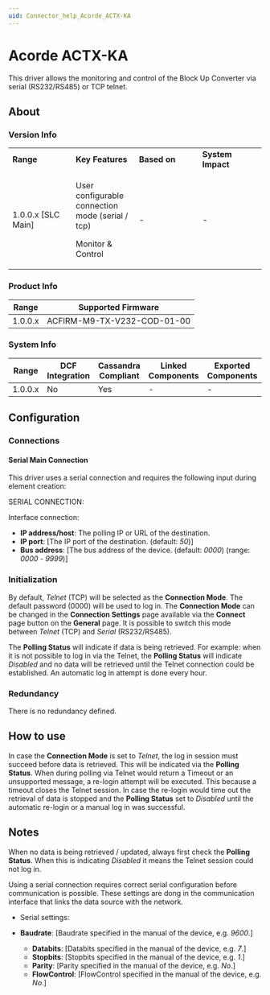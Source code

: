 ```yaml
---
uid: Connector_help_Acorde_ACTX-KA
---
```


# Acorde ACTX-KA

This driver allows the monitoring and control of the Block Up Converter via serial (RS232/RS485) or TCP telnet.

## About

### Version Info

<table>
<colgroup>
<col style="width: 25%" />
<col style="width: 25%" />
<col style="width: 25%" />
<col style="width: 25%" />
</colgroup>
<tbody>
<tr class="odd">
<td><strong>Range</strong></td>
<td><strong>Key Features</strong></td>
<td><strong>Based on</strong></td>
<td><strong>System Impact</strong></td>
</tr>
<tr class="even">
<td>1.0.0.x [SLC Main]</td>
<td><p>User configurable connection mode (serial / tcp)</p>
<p>Monitor &amp; Control</p></td>
<td>-</td>
<td>-</td>
</tr>
</tbody>
</table>

### Product Info

| **Range** | **Supported Firmware**      |
|-----------|-----------------------------|
| 1.0.0.x   | ACFIRM-M9-TX-V232-COD-01-00 |

### System Info

| **Range** | **DCF Integration** | **Cassandra Compliant** | **Linked Components** | **Exported Components** |
|-----------|---------------------|-------------------------|-----------------------|-------------------------|
| 1.0.0.x   | No                  | Yes                     | \-                    | \-                      |

## Configuration

### Connections

#### Serial Main Connection

This driver uses a serial connection and requires the following input during element creation:

SERIAL CONNECTION:

Interface connection:

  - **IP address/host**: The polling IP or URL of the destination.
- **IP port**: \[The IP port of the destination. (default: *50*)\]
- **Bus address**: \[The bus address of the device. (default: *0000*) (range: *0000* - *9999*)\]

### Initialization

By default, *Telnet* (TCP) will be selected as the **Connection Mode**. The default password (0000) will be used to log in.
The **Connection Mode** can be changed in the **Connection Settings** page available via the **Connect** page button on the **General** page.
It is possible to switch this mode between *Telnet* (TCP) and *Serial* (RS232/RS485).

The **Polling Status** will indicate if data is being retrieved. For example: when it is not possible to log in via the Telnet, the **Polling Status** will indicate *Disabled* and no data will be retrieved until the Telnet connection could be established.
An automatic log in attempt is done every hour.

### Redundancy

There is no redundancy defined.

## How to use

In case the **Connection Mode** is set to *Telnet*, the log in session must succeed before data is retrieved. This will be indicated via the **Polling Status**.
When during polling via Telnet would return a Timeout or an unsupported message, a re-login attempt will be executed. This because a timeout closes the Telnet session.
In case the re-login would time out the retrieval of data is stopped and the **Polling Status** set to *Disabled* until the automatic re-login or a manual log in was successful.

## Notes

When no data is being retrieved / updated, always first check the **Polling Status**. When this is indicating *Disabled* it means the Telnet session could not log in.

Using a serial connection requires correct serial configuration before communication is possible.
These settings are dong in the communication interface that links the data source with the network.

- Serial settings:

- **Baudrate**: \[Baudrate specified in the manual of the device, e.g. *9600*.\]
  - **Databits**: \[Databits specified in the manual of the device, e.g. *7*.\]
  - **Stopbits**: \[Stopbits specified in the manual of the device, e.g. *1*.\]
  - **Parity**: \[Parity specified in the manual of the device, e.g. *No*.\]
  - **FlowControl**: \[FlowControl specified in the manual of the device, e.g. *No*.\]
